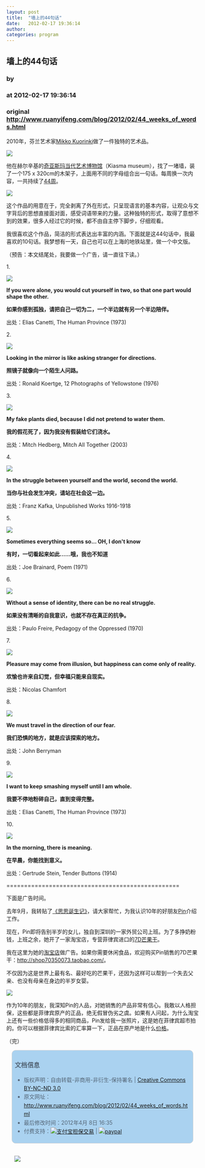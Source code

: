 ```yaml
---
layout: post
title:  "墙上的44句话"
date:   2012-02-17 19:36:14
author: 
categories: program
---
```


## 墙上的44句话
### by 
### at 2012-02-17 19:36:14
### original <http://www.ruanyifeng.com/blog/2012/02/44_weeks_of_words.html>

<p>2010年，芬兰艺术家<a href="http://www.kuorinki.com">Mikko Kuorinki</a>做了一件独特的艺术品。</p><p><img src="http://image.beekka.com/blog/201202/bg2012021711.jpg"></p>

<p>他在赫尔辛基的<a href="http://www.kiasma.fi/">奇亚斯玛当代艺术博物馆</a>（Kiasma museum），找了一堵墙，装了一个175 x 320cm的木架子，上面用不同的字母组合出一句话。每周换一次内容，一共持续了<a href="http://www.kuorinki.com/works/wall-piece-with-200-letters-kiasma/">44周</a>。</p>

<p><img src="http://image.beekka.com/blog/201202/bg2012021713.jpg"></p>

<p>这个作品的用意在于，完全剥离了外在形式，只呈现语言的基本内容，让观众与文字背后的思想直接面对面，感受词语带来的力量。这种独特的形式，取得了意想不到的效果，很多人经过它的时候，都不由自主停下脚步，仔细观看。</p>

<p>我很喜欢这个作品，简洁的形式表达出丰富的内涵。下面就是这44句话中，我最喜欢的10句话。我梦想有一天，自己也可以在上海的地铁站里，做一个中文版。</p>

<p>（预告：本文结尾处，我要做一个广告，请一直往下读。）</p>

<p>1.</p>

<p><img src="http://image.beekka.com/blog/201202/bg2012021701.jpg"></p>

<p><strong>If you were alone, you would cut yourself in two, so that one part would shape the other.</strong></p>

<p><strong>如果你感到孤独，请把自己一切为二，一个半边就有另一个半边陪伴。</strong></p>

<p>出处：Elias Canetti,  The Human Province  (1973)</p>

<p>2. </p>

<p><img src="http://image.beekka.com/blog/201202/bg2012021702.jpg"></p>

<p><strong>Looking in the mirror is like asking stranger for directions.</strong></p>

<p><strong>照镜子就像向一个陌生人问路。</strong></p>

<p>出处：Ronald Koertge, 12 Photographs  of Yellowstone (1976)</p>

<p>3. </p>

<p><img src="http://image.beekka.com/blog/201202/bg2012021703.jpg"></p>

<p><strong>My fake plants died, because I did not pretend to water them.</strong></p>

<p><strong>我的假花死了，因为我没有假装给它们浇水。</strong></p>

<p>出处：Mitch Hedberg, Mitch All Together (2003)</p>

<p>4. </p>

<p><img src="http://image.beekka.com/blog/201202/bg2012021704.jpg"></p>

<p><strong>In the struggle between yourself and the world, second the world.</strong></p>

<p><strong>当你与社会发生冲突，请站在社会这一边。</strong></p>

<p>出处：Franz Kafka,  Unpublished Works 1916-1918</p>

<p>5. </p>

<p><img src="http://image.beekka.com/blog/201202/bg2012021705.jpg"></p>

<p><strong>Sometimes everything seems so... OH, I don't know</strong></p>

<p><strong>有时，一切看起来如此......哦，我也不知道</strong></p>

<p>出处：Joe Brainard,  Poem (1971)  </p>

<p>6. </p>

<p><img src="http://image.beekka.com/blog/201202/bg2012021706.jpg"></p>

<p><strong>Without a sense of identity, there can be no real struggle.</strong></p>

<p><strong>如果没有清晰的自我意识，也就不存在真正的抗争。</strong></p>

<p>出处：Paulo Freire, Pedagogy of the Oppressed (1970)</p>

<p>7. </p>

<p><img src="http://image.beekka.com/blog/201202/bg2012021707.jpg"></p>

<p><strong>Pleasure may come from illusion, but happiness can come only of reality.</strong></p>

<p><strong>欢愉也许来自幻觉，但幸福只能来自现实。</strong></p>

<p>出处：Nicolas Chamfort  </p>

<p>8. </p>

<p><img src="http://image.beekka.com/blog/201202/bg2012021708.jpg"></p>

<p><strong>We must travel in the direction of our fear.</strong></p>

<p><strong>我们恐惧的地方，就是应该探索的地方。</strong></p>

<p>出处：John Berryman  </p>

<p>9. </p>

<p><img src="http://image.beekka.com/blog/201202/bg2012021709.jpg"></p>

<p><strong>I want to keep smashing myself until I am whole.</strong></p>

<p><strong>我要不停地粉碎自己，直到变得完整。</strong></p>

<p>出处：Elias Canetti, The Human Province  (1973)</p>

<p>10. </p>

<p><img src="http://image.beekka.com/blog/201202/bg2012021710.jpg"></p>

<p><strong>In the morning, there is meaning.</strong></p>

<p><strong>在早晨，你能找到意义。</strong></p>

<p>出处：Gertrude Stein, Tender Buttons (1914)</p>

<p>=================================================</p>

<p>下面是广告时间。</p>

<p>去年9月，我转贴了<a href="http://www.ruanyifeng.com/blog/2011/09/birth_of_sisi.html">《思思诞生记》</a>，请大家帮忙，为我认识10年的好朋友<a href="http://blog.bomoo.com/pin/">Pin</a>介绍工作。</p>

<p>现在，Pin即将告别半岁的女儿，独自到深圳的一家外贸公司上班。为了多挣奶粉钱，上班之余，她开了一家淘宝店，专营菲律宾进口的<a href="http://item.taobao.com/item.htm?id=13722630566">7D芒果干</a>。</p>

<p>我在这里为她的<a href="http://shop70350073.taobao.com/">淘宝店</a>做广告。如果你需要休闲食品，欢迎购买Pin销售的7D芒果干：<a href="http://shop70350073.taobao.com/">http://shop70350073.taobao.com/</a>。</p>

<p>不仅因为这是世界上最有名、最好吃的芒果干，还因为这样可以帮到一个失去父亲、也没有母亲在身边的半岁女婴。</p>

<p><img src="http://image.beekka.com/blog/201202/bg2012021712.jpg"></p>

<p>作为10年的朋友，我深知Pin的人品，对她销售的产品非常有信心。我敢以人格担保，这些都是菲律宾原产的正品，绝无假冒伪劣之虞。如果有人问起，为什么淘宝上还有一些价格低得多的相同商品，Pin发给我一张照片，这是她在菲律宾超市拍的。你可以根据菲律宾比索的汇率算一下，正品在原产地是什么<a href="http://www.google.com.hk/search?hl=zh-CN&amp;newwindow=1&amp;safe=strict&amp;q=59.50%E8%8F%B2%E5%BE%8B%E5%AE%BE%E6%AF%94%E7%B4%A2%E7%AD%89%E4%BA%8E%E5%A4%9A%E5%B0%91%E4%BA%BA%E6%B0%91%E5%B8%81&amp;oq=59.50%E8%8F%B2%E5%BE%8B%E5%AE%BE%E6%AF%94%E7%B4%A2%E7%AD%89%E4%BA%8E%E5%A4%9A%E5%B0%91%E4%BA%BA%E6%B0%91%E5%B8%81&amp;aq=f&amp;aqi=&amp;aql=&amp;gs_sm=3&amp;gs_upl=394394l431764l0l432094l45l31l1l0l0l0l331l590l2-1.1l3l0">价格</a>。</p>

<p>（完）</p><div style="color:#556677;line-height:160%;padding:0.3em 0.5em;border:1px solid #d3d3d3;margin:1em;background-color:#aad2f0;border-radius:10px"><h3>文档信息</h3>
<ul>
<li>版权声明：自由转载-非商用-非衍生-保持署名 | <a href="http://creativecommons.org/licenses/by-nc-nd/3.0/deed.zh">Creative Commons BY-NC-ND 3.0</a></li>
<li>原文网址：<a href="http://www.ruanyifeng.com/blog/2012/02/44_weeks_of_words.html">http://www.ruanyifeng.com/blog/2012/02/44_weeks_of_words.html</a></li>
<li>最后修改时间：2012年4月 8日 16:35</li>
<li>付费支持：<a href="https://mai.alipay.com/p.htm?id=2012033102826278"><img src="http://www.ruanyifeng.com/blog/images/rmb_32.png" alt="支付宝担保交易" style="border:none;vertical-align:middle"></a> | <a href="https://www.paypal.com/cgi-bin/webscr?cmd=_xclick&amp;business=yifeng.ruan@gmail.com&amp;currency_code=USD&amp;amount=2.99&amp;return=http://www.ruanyifeng.com/thank.html&amp;item_name=Ruan%20YiFeng&#39;s%20Blog&amp;undefined_quantity=1&amp;no_note=0"><img src="http://www.ruanyifeng.com/blog/images/dollar_32.png" alt="paypal" style="border:none;vertical-align:middle"></a> </li>
</ul></div><div style="color:#556677;line-height:160%;padding:0.3em 0.5em;margin:1em;border-radius:10px"><p><a href="http://yipinzao.com/" style="border:none"><img src="http://www.ruanyifeng.com/blog/images/ad_yipinzao.jpg" style="border:none"></a>
</p></div>